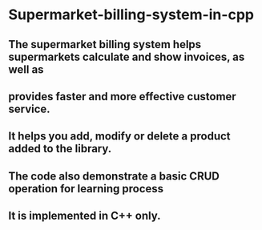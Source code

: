 # Supermarket-billing-system-in-cpp

## The supermarket billing system helps supermarkets calculate and show invoices, as well as
## provides faster and more effective customer service.
## It helps you add, modify or delete a product added to the library.
## The code also demonstrate a basic CRUD operation for learning process
## It is implemented in C++ only.
